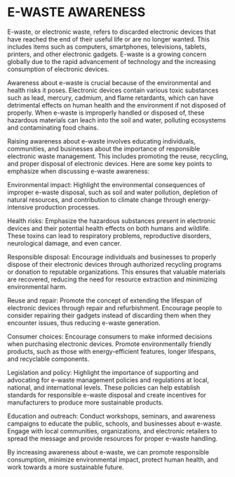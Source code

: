 # E-WASTE AWARENESS

E-waste, or electronic waste, refers to discarded electronic devices that have reached the end of their useful life or are no longer wanted. This includes items such as computers, smartphones, televisions, tablets, printers, and other electronic gadgets. E-waste is a growing concern globally due to the rapid advancement of technology and the increasing consumption of electronic devices.

Awareness about e-waste is crucial because of the environmental and health risks it poses. Electronic devices contain various toxic substances such as lead, mercury, cadmium, and flame retardants, which can have detrimental effects on human health and the environment if not disposed of properly. When e-waste is improperly handled or disposed of, these hazardous materials can leach into the soil and water, polluting ecosystems and contaminating food chains.

Raising awareness about e-waste involves educating individuals, communities, and businesses about the importance of responsible electronic waste management. This includes promoting the reuse, recycling, and proper disposal of electronic devices. Here are some key points to emphasize when discussing e-waste awareness:

Environmental impact: Highlight the environmental consequences of improper e-waste disposal, such as soil and water pollution, depletion of natural resources, and contribution to climate change through energy-intensive production processes.

Health risks: Emphasize the hazardous substances present in electronic devices and their potential health effects on both humans and wildlife. These toxins can lead to respiratory problems, reproductive disorders, neurological damage, and even cancer.

Responsible disposal: Encourage individuals and businesses to properly dispose of their electronic devices through authorized recycling programs or donation to reputable organizations. This ensures that valuable materials are recovered, reducing the need for resource extraction and minimizing environmental harm.

Reuse and repair: Promote the concept of extending the lifespan of electronic devices through repair and refurbishment. Encourage people to consider repairing their gadgets instead of discarding them when they encounter issues, thus reducing e-waste generation.

Consumer choices: Encourage consumers to make informed decisions when purchasing electronic devices. Promote environmentally friendly products, such as those with energy-efficient features, longer lifespans, and recyclable components.

Legislation and policy: Highlight the importance of supporting and advocating for e-waste management policies and regulations at local, national, and international levels. These policies can help establish standards for responsible e-waste disposal and create incentives for manufacturers to produce more sustainable products.

Education and outreach: Conduct workshops, seminars, and awareness campaigns to educate the public, schools, and businesses about e-waste. Engage with local communities, organizations, and electronic retailers to spread the message and provide resources for proper e-waste handling.

By increasing awareness about e-waste, we can promote responsible consumption, minimize environmental impact, protect human health, and work towards a more sustainable future.





 
